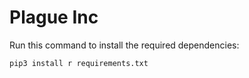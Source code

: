 # Plague Inc

Run this command to install the required dependencies:

`pip3 install r requirements.txt`
